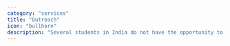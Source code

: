 ```yaml
---
category: "services"
title: "Outreach"
icon: "bullhorn"
description: "Several students in India do not have the opportunity to learn about robotics, even though they have the interest and the aptitude. Outreach is all about spreading awareness of STEM and FIRST programs."
---
```

